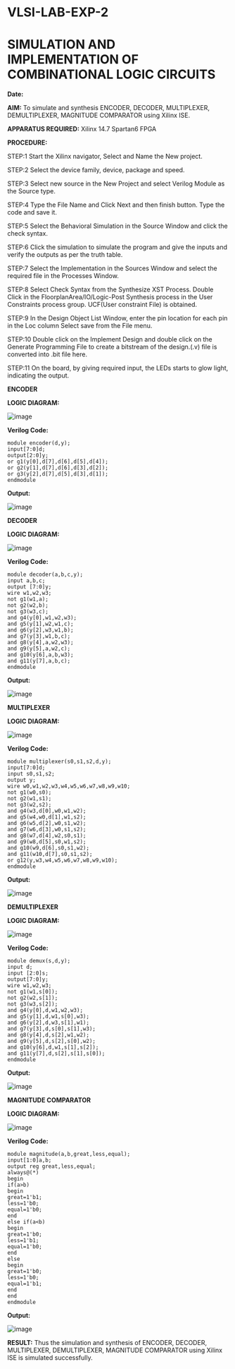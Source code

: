 # VLSI-LAB-EXP-2

# SIMULATION AND IMPLEMENTATION OF  COMBINATIONAL LOGIC CIRCUITS

**Date:**

**AIM:**
 To simulate and synthesis ENCODER, DECODER, MULTIPLEXER, DEMULTIPLEXER, MAGNITUDE COMPARATOR using Xilinx ISE.

**APPARATUS REQUIRED:**
Xilinx 14.7
Spartan6 FPGA

**PROCEDURE:**

STEP:1  Start  the Xilinx navigator, Select and Name the New project.

STEP:2  Select the device family, device, package and speed.       

STEP:3  Select new source in the New Project and select Verilog Module as the Source type.                       

STEP:4  Type the File Name and Click Next and then finish button. Type the code and save it.

STEP:5  Select the Behavioral Simulation in the Source Window and click the check syntax.                       

STEP:6  Click the simulation to simulate the program and  give the inputs and verify the outputs as per the truth table.               

STEP:7  Select the Implementation in the Sources Window and select the required file in the Processes Window.

STEP:8  Select Check Syntax from the Synthesize  XST Process. Double Click in the  FloorplanArea/IO/Logic-Post Synthesis process in the User Constraints process group. UCF(User constraint File) is obtained. 

STEP:9  In the Design Object List Window, enter the pin location for each pin in the Loc column Select save from the File menu.

STEP:10 Double click on the Implement Design and double click on the Generate Programming File to create a bitstream of the design.(.v) file is converted into .bit file here.

STEP:11  On the board, by giving required input, the LEDs starts to glow light, indicating the output.

**ENCODER**

**LOGIC DIAGRAM:**

![image](https://github.com/navaneethans/VLSI-LAB-EXP-2/assets/6987778/3cd1f95e-7531-4cad-9154-fdd397ac439e)

**Verilog Code:**

```
module encoder(d,y);
input[7:0]d;
output[2:0]y;
or g1(y[0],d[7],d[6],d[5],d[4]);
or g2(y[1],d[7],d[6],d[3],d[2]);
or g3(y[2],d[7],d[5],d[3],d[1]);
endmodule
```

**Output:**

![image](https://github.com/Bharathsampat/VLSI-LAB-EXP-2/assets/147235565/4337ed99-7ff1-423c-91fc-537354ee0c05)

**DECODER**

**LOGIC DIAGRAM:**

![image](https://github.com/navaneethans/VLSI-LAB-EXP-2/assets/6987778/45a5e6cf-bbe0-4fd5-ac84-e5ad4477483b)

**Verilog Code:**

```
module decoder(a,b,c,y);
input a,b,c;
output [7:0]y;
wire w1,w2,w3;
not g1(w1,a);
not g2(w2,b);
not g3(w3,c);
and g4(y[0],w1,w2,w3);
and g5(y[1],w2,w1,c);
and g6(y[2],w3,w1,b);
and g7(y[3],w1,b,c);
and g8(y[4],a,w2,w3);
and g9(y[5],a,w2,c);
and g10(y[6],a,b,w3);
and g11(y[7],a,b,c);
endmodule
```

**Output:**

![image](https://github.com/Bharathsampat/VLSI-LAB-EXP-2/assets/147235565/90fd7499-8b79-42cd-b869-6699f1aabc41)

**MULTIPLEXER**

**LOGIC DIAGRAM:**

![image](https://github.com/navaneethans/VLSI-LAB-EXP-2/assets/6987778/427f75b2-8e67-44b9-ac45-a66651787436)

**Verilog Code:**

```
module multiplexer(s0,s1,s2,d,y);
input[7:0]d;
input s0,s1,s2;
output y;
wire w0,w1,w2,w3,w4,w5,w6,w7,w8,w9,w10;
not g1(w0,s0);
not g2(w1,s1);
not g3(w2,s2);
and g4(w3,d[0],w0,w1,w2);
and g5(w4,w0,d[1],w1,s2);
and g6(w5,d[2],w0,s1,w2);
and g7(w6,d[3],w0,s1,s2);
and g8(w7,d[4],w2,s0,s1);
and g9(w8,d[5],s0,w1,s2);
and g10(w9,d[6],s0,s1,w2);
and g11(w10,d[7],s0,s1,s2);
or g12(y,w3,w4,w5,w6,w7,w8,w9,w10);
endmodule
```

**Output:**

![image](https://github.com/Bharathsampat/VLSI-LAB-EXP-2/assets/147235565/c712aebb-6588-498f-8d11-2586a5894fa5)

**DEMULTIPLEXER**

**LOGIC DIAGRAM:**

![image](https://github.com/navaneethans/VLSI-LAB-EXP-2/assets/6987778/1c45a7fc-08ac-4f76-87f2-c084e7150557)

**Verilog Code:**

```
module demux(s,d,y);
input d;
input [2:0]s;
output[7:0]y;
wire w1,w2,w3;
not g1(w1,s[0]);
not g2(w2,s[1]);
not g3(w3,s[2]);
and g4(y[0],d,w1,w2,w3);
and g5(y[1],d,w1,s[0],w3);
and g6(y[2],d,w3,s[1],w1);
and g7(y[3],d,s[0],s[1],w3);
and g8(y[4],d,s[2],w1,w2);
and g9(y[5],d,s[2],s[0],w2);
and g10(y[6],d,w1,s[1],s[2]);
and g11(y[7],d,s[2],s[1],s[0]);
endmodule
```

**Output:**

![image](https://github.com/Bharathsampat/VLSI-LAB-EXP-2/assets/147235565/fd58d84f-1cc4-4229-87ba-9e6038b4aa3e)

**MAGNITUDE COMPARATOR**

**LOGIC DIAGRAM:**

![image](https://github.com/navaneethans/VLSI-LAB-EXP-2/assets/6987778/b2fe7a05-6bf7-4dcb-8f5d-28abbf7ea8c2)

**Verilog Code:**

```
module magnitude(a,b,great,less,equal);
input[1:0]a,b;
output reg great,less,equal;
always@(*)
begin
if(a>b)
begin 
great=1'b1;
less=1'b0;
equal=1'b0;
end 
else if(a<b)
begin
great=1'b0;
less=1'b1;
equal=1'b0;
end 
else 
begin
great=1'b0;
less=1'b0;
equal=1'b1;
end 
end 
endmodule
```
**Output:**

![image](https://github.com/Bharathsampat/VLSI-LAB-EXP-2/assets/147235565/cb5e6285-c55f-4d22-9dcd-94931f76ce9a)

**RESULT:**
Thus the simulation and synthesis of ENCODER, DECODER, MULTIPLEXER, DEMULTIPLEXER, MAGNITUDE COMPARATOR using Xilinx ISE is simulated successfully.


